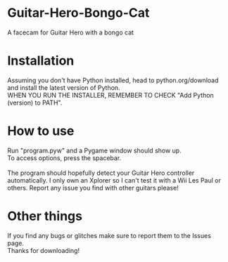 # Guitar-Hero-Bongo-Cat
A facecam for Guitar Hero with a bongo cat

# Installation
Assuming you don't have Python installed, head to python.org/download and install the latest version of Python.<br>
WHEN YOU RUN THE INSTALLER, REMEMBER TO CHECK "Add Python (version) to PATH".

# How to use
Run "program.pyw" and a Pygame window should show up.<br>
To access options, press the spacebar.<br><br>
The program should hopefully detect your Guitar Hero controller automatically. I only own an Xplorer so I can't test it with a Wii Les Paul or others. Report any issue you find with other guitars please!

# Other things
If you find any bugs or glitches make sure to report them to the Issues page.<br>
Thanks for downloading!
